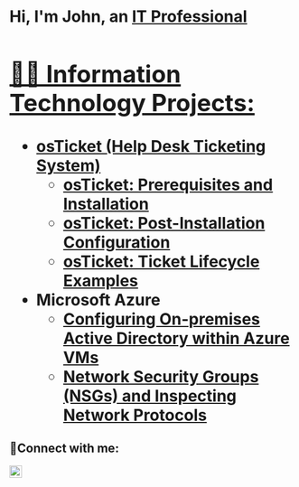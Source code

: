 <h1>Hi, I'm John, an <a href="https://linkedin.com/in/Johnwgravitt">IT Professional

<h2>👨‍💻 Information Technology Projects:</h2>

- <b>osTicket (Help Desk Ticketing System)</b>
  - [osTicket: Prerequisites and Installation](https://github.com/John-Gravitt/osticket-prereqs)
  - [osTicket: Post-Installation Configuration](https://github.com/John-Gravitt/post-install-config)
  - [osTicket: Ticket Lifecycle Examples](https://github.com/John-Gravitt/ticket-lifecycle)
- <b>Microsoft Azure</b>
  - [Configuring On-premises Active Directory within Azure VMs](https://github.com/John-Gravitt/configure-ad)
  - [Network Security Groups (NSGs) and Inspecting Network Protocols](https://github.com/John-Gravitt/azure-network-protocols)

<h2>🤳Connect with me:</h2>

[<img align="left" alt="johnwgravitt | LinkedIn" width="22px" src="https://cdn.jsdelivr.net/npm/simple-icons@v3/icons/linkedin.svg" />][linkedin]

[linkedin]: www.linkedin.com/in/johnwgravitt
